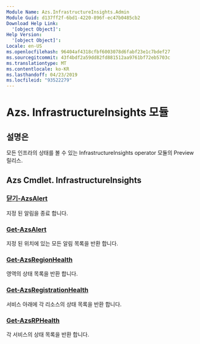 ```yaml
---
Module Name: Azs.InfrastructureInsights.Admin
Module Guid: d137ff2f-6bd1-4220-896f-ec47b0485cb2
Download Help Link:
  '[object Object]': 
Help Version:
  '[object Object]': 
Locale: en-US
ms.openlocfilehash: 96404af4318cfbf6003078d6fabf23e1c7bdef27
ms.sourcegitcommit: 43f4bdf2a59dd82fd881512aa9761bf72eb5703c
ms.translationtype: MT
ms.contentlocale: ko-KR
ms.lasthandoff: 04/23/2019
ms.locfileid: "93522279"
---
```

# Azs. InfrastructureInsights 모듈
## 설명은
모든 인프라의 상태를 볼 수 있는 InfrastructureInsights operator 모듈의 Preview 릴리스.

## Azs Cmdlet. InfrastructureInsights
### [닫기-AzsAlert](Close-AzsAlert.md)
지정 된 알림을 종료 합니다.

### [Get-AzsAlert](Get-AzsAlert.md)
지정 된 위치에 있는 모든 알림 목록을 반환 합니다.

### [Get-AzsRegionHealth](Get-AzsRegionHealth.md)
영역의 상태 목록을 반환 합니다.

### [Get-AzsRegistrationHealth](Get-AzsRegistrationHealth.md)
서비스 아래에 각 리소스의 상태 목록을 반환 합니다.

### [Get-AzsRPHealth](Get-AzsRPHealth.md)
각 서비스의 상태 목록을 반환 합니다.


